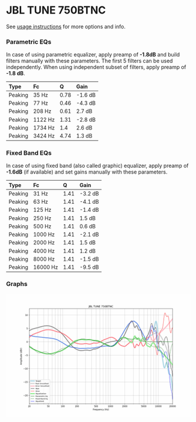 # JBL TUNE 750BTNC
See [usage instructions](https://github.com/jaakkopasanen/AutoEq#usage) for more options and info.

### Parametric EQs
In case of using parametric equalizer, apply preamp of **-1.8dB** and build filters manually
with these parameters. The first 5 filters can be used independently.
When using independent subset of filters, apply preamp of **-1.8 dB**.

| Type    | Fc      |    Q | Gain    |
|:--------|:--------|:-----|:--------|
| Peaking | 35 Hz   | 0.78 | -1.6 dB |
| Peaking | 77 Hz   | 0.46 | -4.3 dB |
| Peaking | 208 Hz  | 0.61 | 2.7 dB  |
| Peaking | 1122 Hz | 1.31 | -2.8 dB |
| Peaking | 1734 Hz | 1.4  | 2.6 dB  |
| Peaking | 3424 Hz | 4.74 | 1.3 dB  |

### Fixed Band EQs
In case of using fixed band (also called graphic) equalizer, apply preamp of **-1.6dB**
(if available) and set gains manually with these parameters.

| Type    | Fc       |    Q | Gain    |
|:--------|:---------|:-----|:--------|
| Peaking | 31 Hz    | 1.41 | -3.2 dB |
| Peaking | 63 Hz    | 1.41 | -4.1 dB |
| Peaking | 125 Hz   | 1.41 | -1.4 dB |
| Peaking | 250 Hz   | 1.41 | 1.5 dB  |
| Peaking | 500 Hz   | 1.41 | 0.6 dB  |
| Peaking | 1000 Hz  | 1.41 | -2.1 dB |
| Peaking | 2000 Hz  | 1.41 | 1.5 dB  |
| Peaking | 4000 Hz  | 1.41 | 1.2 dB  |
| Peaking | 8000 Hz  | 1.41 | -1.5 dB |
| Peaking | 16000 Hz | 1.41 | -9.5 dB |

### Graphs
![](./JBL%20TUNE%20750BTNC.png)